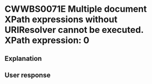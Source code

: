 # CWWBS0071E Multiple document XPath expressions without URIResolver cannot be executed. XPath expression: 0

## Explanation

## User response